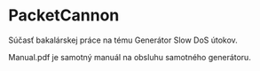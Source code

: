# PacketCannon

Súčasť bakalárskej práce na tému Generátor Slow DoS útokov.

Manual.pdf je samotný manuál na obsluhu samotného generátoru.
